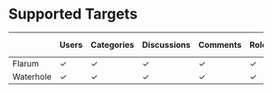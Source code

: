 # Supported Targets

<table class="feature-table">
    <thead>
        <tr>
            <th></th>
            <th>Users</th>
            <th>Categories</th>
            <th>Discussions</th>
            <th>Comments</th>
            <th>Roles</th>
            <th>Passwords</th>
            <th>Private Messages</th>
            <th>Attachments</th>
            <th>Bookmarks</th>
            <th>Avatars</th>
            <th>Signatures</th>
            <th>Polls</th>
            <th>Tags</th>
            <th>Reactions</th>
            <th>Badges</th>
            <th>User Notes</th>
            <th>Ranks</th>
        </tr>
    </thead>
    <tbody>
        <tr>
            <td>Flarum</td>
            <td><span class="feature-yes">✓</span></td>
            <td><span class="feature-yes">✓</span></td>
            <td><span class="feature-yes">✓</span></td>
            <td><span class="feature-yes">✓</span></td>
            <td><span class="feature-yes">✓</span></td>
            <td><span class="feature-yes">✓</span></td>
            <td><span class="feature-yes">✓</span></td>
            <td><span class="feature-yes">✓</span></td>
            <td><span class="feature-yes">✓</span></td>
            <td><span class="feature-yes">✓</span></td>
            <td><span class="feature-no">✗</span></td>
            <td><span class="feature-yes">✓</span></td>
            <td><span class="feature-no">✗</span></td>
            <td><span class="feature-yes">✓</span></td>
            <td><span class="feature-yes">✓</span></td>
            <td><span class="feature-no">✗</span></td>
            <td><span class="feature-no">✗</span></td>
        </tr>
        <tr>
            <td>Waterhole</td>
            <td><span class="feature-yes">✓</span></td>
            <td><span class="feature-yes">✓</span></td>
            <td><span class="feature-yes">✓</span></td>
            <td><span class="feature-yes">✓</span></td>
            <td><span class="feature-yes">✓</span></td>
            <td><span class="feature-yes">✓</span></td>
            <td><span class="feature-no">✗</span></td>
            <td><span class="feature-no">✗</span></td>
            <td><span class="feature-no">✗</span></td>
            <td><span class="feature-yes">✓</span></td>
            <td><span class="feature-no">✗</span></td>
            <td><span class="feature-no">✗</span></td>
            <td><span class="feature-no">✗</span></td>
            <td><span class="feature-no">✗</span></td>
            <td><span class="feature-no">✗</span></td>
            <td><span class="feature-no">✗</span></td>
            <td><span class="feature-no">✗</span></td>
        </tr>
    </tbody>
</table>
